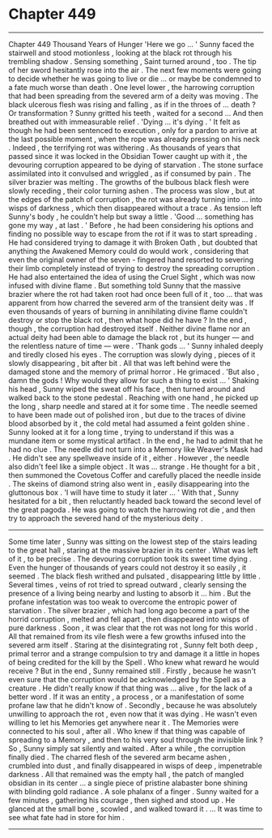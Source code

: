 
# Chapter 449


---

Chapter 449 Thousand Years of Hunger
'Here we go … '
Sunny faced the stairwell and stood motionless , looking at the black rot through his trembling shadow . Sensing something , Saint turned around , too . The tip of her sword hesitantly rose into the air .
The next few moments were going to decide whether he was going to live or die ... or maybe be condemned to a fate much worse than death .
One level lower , the harrowing corruption that had been spreading from the severed arm of a deity was moving . The black ulcerous flesh was rising and falling , as if in the throes of … death ? Or transformation ?
Sunny gritted his teeth , waited for a second …
And then breathed out with immeasurable relief .
'Dying … it's dying . '
It felt as though he had been sentenced to execution , only for a pardon to arrive at the last possible moment , when the rope was already pressing on his neck .
Indeed , the terrifying rot was withering . As thousands of years that passed since it was locked in the Obsidian Tower caught up with it , the devouring corruption appeared to be dying of starvation . The stone surface assimilated into it convulsed and wriggled , as if consumed by pain . The silver brazier was melting .
The growths of the bulbous black flesh were slowly receding , their color turning ashen . The process was slow , but at the edges of the patch of corruption , the rot was already turning into … into wisps of darkness , which then disappeared without a trace .
As tension left Sunny's body , he couldn't help but sway a little .
'Good … something has gone my way , at last . '
Before , he had been considering his options and finding no possible way to escape from the rot if it was to start spreading .
He had considered trying to damage it with Broken Oath , but doubted that anything the Awakened Memory could do would work , considering that even the original owner of the seven - fingered hand resorted to severing their limb completely instead of trying to destroy the spreading corruption .
He had also entertained the idea of using the Cruel Sight , which was now infused with divine flame . But something told Sunny that the massive brazier where the rot had taken root had once been full of it , too … that was apparent from how charred the severed arm of the transient deity was .
If even thousands of years of burning in annihilating divine flame couldn't destroy or stop the black rot , then what hope did he have ?
In the end , though , the corruption had destroyed itself . Neither divine flame nor an actual deity had been able to damage the black rot , but its hunger — and the relentless nature of time — were .
'Thank gods … '
Sunny inhaled deeply and tiredly closed his eyes .
The corruption was slowly dying , pieces of it slowly disappearing , bit after bit . All that was left behind were the damaged stone and the memory of primal horror .
He grimaced .
'But also , damn the gods ! Why would they allow for such a thing to exist … '
Shaking his head , Sunny wiped the sweat off his face , then turned around and walked back to the stone pedestal .
Reaching with one hand , he picked up the long , sharp needle and stared at it for some time .
The needle seemed to have been made out of polished iron , but due to the traces of divine blood absorbed by it , the cold metal had assumed a feint golden shine . Sunny looked at it for a long time , trying to understand if this was a mundane item or some mystical artifact .
In the end , he had to admit that he had no clue .
The needle did not turn into a Memory like Weaver's Mask had . He didn't see any spellweave inside of it , either . However , the needle also didn't feel like a simple object . It was … strange .
He thought for a bit , then summoned the Covetous Coffer and carefully placed the needle inside . The skeins of diamond string also went in , easily disappearing into the gluttonous box .
'I will have time to study it later … '
With that , Sunny hesitated for a bit , then reluctantly headed back toward the second level of the great pagoda .
He was going to watch the harrowing rot die , and then try to approach the severed hand of the mysterious deity .
***
Some time later , Sunny was sitting on the lowest step of the stairs leading to the great hall , staring at the massive brazier in its center .
What was left of it , to be precise .
The devouring corruption took its sweet time dying . Even the hunger of thousands of years could not destroy it so easily , it seemed . The black flesh writhed and pulsated , disappearing little by little .
Several times , veins of rot tried to spread outward , clearly sensing the presence of a living being nearby and lusting to absorb it … him . But the profane infestation was too weak to overcome the entropic power of starvation .
The silver brazier , which had long ago become a part of the horrid corruption , melted and fell apart , then disappeared into wisps of pure darkness . Soon , it was clear that the rot was not long for this world .
All that remained from its vile flesh were a few growths infused into the severed arm itself .
Staring at the disintegrating rot , Sunny felt both deep , primal terror and a strange compulsion to try and damage it a little in hopes of being credited for the kill by the Spell .
Who knew what reward he would receive ?
But in the end , Sunny remained still .
Firstly , because he wasn't even sure that the corruption would be acknowledged by the Spell as a creature . He didn't really know if that thing was … alive , for the lack of a better word . If it was an entity , a process , or a manifestation of some profane law that he didn't know of .
Secondly , because he was absolutely unwilling to approach the rot , even now that it was dying . He wasn't even willing to let his Memories get anywhere near it . The Memories were connected to his soul , after all . Who knew if that thing was capable of spreading to a Memory , and then to his very soul through the invisible link ?
So , Sunny simply sat silently and waited .
After a while , the corruption finally died .
The charred flesh of the severed arm became ashen , crumbled into dust , and finally disappeared in wisps of deep , impenetrable darkness .
All that remained was the empty hall , the patch of mangled obsidian in its center … a single piece of pristine alabaster bone shining with blinding gold radiance .
A sole phalanx of a finger .
Sunny waited for a few minutes , gathering his courage , then sighed and stood up . He glanced at the small bone , scowled , and walked toward it .
… It was time to see what fate had in store for him .

---

